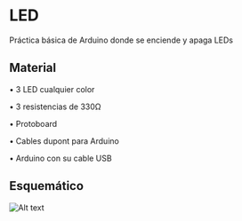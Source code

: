 # LED
Práctica básica de Arduino donde se enciende y apaga LEDs


## Material

•	3 LED cualquier color

•	3 resistencias de 330Ω

•	Protoboard

•	Cables dupont para Arduino

•	Arduino con su cable USB

## Esquemático

![Alt text](relative/path/to/LED.png?raw=true "Title")
